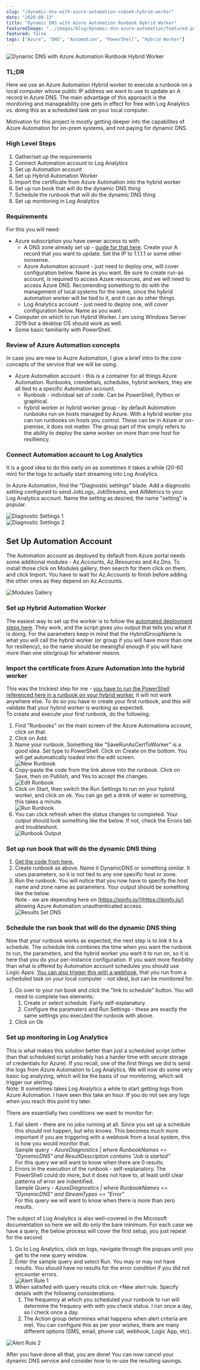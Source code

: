 ```yaml
---
slug: "/dynamic-dns-with-azure-automation-rubook-hybrid-worker"
date: "2020-09-13"
title: "Dynamic DNS with Azure Automation Runbook Hybrid Worker"
featuredImage: "../images/blog/dynamic-dns-azure-automation/featured.png"
featured: false
tags: ["Azure", "DNS", "Automation", "PowerShell", "Hybrid Worker"]
---
```


![Dynamic DNS with Azure Automation Runbook Hybrid Worker](../images/blog/dynamic-dns-azure-automation/featured.png)

### TL;DR

Here we use an Azure Automation Hybrid worker to execute a runbook on a local computer whose public IP address we want to use to update an A record in Azure DNS. The main advantage of this approach is the monitoring and manageability one gets in effect for free with Log Analytics vs. doing this as a scheduled task on your local computer.

Motivation for this project is mostly getting deeper into the capabilites of Azure Automation for on-prem systems, and not paying for dynamic DNS.

### High Level Steps

1. Gather/set up the requirements
2. Connect Automation account to Log Analytics
3. Set up Automation account
4. Set up Hybrid Automation Worker
5. Import the certificate from Azure Automation into the hybrid worker
6. Set up run book that will do the dynamic DNS thing
7. Schedule the runbook that will do the dynamic DNS thing
8. Set up monitoring in Log Analytics

### Requirements

For this you will need:

- Azure subscription you have owner access to with:
  - A DNS zone already set up - [guide for that here](https://docs.microsoft.com/en-us/azure/dns/dns-delegate-domain-azure-dns). Create your A record that you want to update. Set the IP to 1.1.1.1 or some other nonsense.
  - Azure Automation account - just need to deploy one, will cover configuration below. Name as you want. Be sure to create run-as account, is required to access Azure resources, and we will need to access Azure DNS. Recomending something to do with the management of local systems for the name, since the hybrid automation worker will be tied to it, and it can do other things.
  - Log Analytics account - just need to deploy one, will cover configuration below. Name as you want.
- Computer on which to run Hybrid Worker. I am using Windows Server 2019 but a desktop OS should work as well.
- Some basic familiarity with PowerShell.

### Review of Azure Automation concepts

In case you are new to Auzre Automation, I give a brief intro to the core concepts of the service that we will be using.

- Azure Automation account - this is a container for all things Azure Automation. Runbooks, crendetials, schedules, hybrid workers, they are all tied to a specific Automation account.
  - Runbook - individual set of code. Can be PowerShell, Python or graphical.
  - hybrid worker or hybrid worker group - by default Automation runbooks run on hosts managed by Azure. With a hybrid worker you can run runbooks on hosts you control. These can be in Azure or on-premise, it does not matter. The group part of this simply refers to the ability to deploy the same worker on more than one host for resilliency.

### Connect Automation account to Log Analytics

It is a good idea to do this early on as sometimes it takes a while (20-60 min) for the logs to actually start streaming into Log Analytics.

In Azure Automation, find the "Diagnostic settings" blade. Add a diagnostic setting configured to send JobLogs, JobStreams, and AllMetrics to your Log Analytics account. Name the setting as desired, the name "setting" is popular.

![Diagnostic Settings 1](../images/blog/dynamic-dns-azure-automation/diag1.png)  
![Diagnostic Settings 2](../images/blog/dynamic-dns-azure-automation/diag-2.png)

## Set Up Automation Account

The Automation account as deployed by default from Azure portal needs some additional modules - Az.Accounts, Az.Resources and Az.Dns. To install those click on Modules gallery, then search for them click on them, and click Import. You have to wait for Az.Accounts to finish before adding the other ones as they depend on Az.Accounts.

![Modules Gallery](../images/blog/dynamic-dns-azure-automation/modulesgallery.png)

### Set up Hybrid Automation Worker

The easiest way to set up the worker is to follow the [automated deployment steps here](https://docs.microsoft.com/en-us/azure/automation/automation-windows-hrw-install#automated-deployment). They work, and the script gives you output that tells you what it is doing. For the parameters keep in mind that the HybridGroupName is what you will call the hybrid worker (or group if you will have more than one for resillency), so the name should be meanigful enough if you will have more than one site/group for whatever reason.

### Import the certificate from Azure Automation into the hybrid worker

This was the trickiest step for me - [you have to run the PowerShell referenced here in a runbook on your hybrid worker](https://docs.microsoft.com/en-us/azure/automation/automation-hrw-run-runbooks#runas-script), it will not work anywhere else. To do so you have to create your first runbook, and this will validate that your hybrid worker is working as expected.  
To create and execute your first runbook, do the following:

1. Find "Runbooks" on the main screen of the Azure Automationa account, click on that.
2. Click on Add.
3. Name your runbook. Something like "SaveRunAsCertToWorker" is a good idea. Set type to PowerShell. Click on Create on the bottom. You will get automatically loaded into the edit screen.  
   ![New Runbook](../images/blog/dynamic-dns-azure-automation/new-runbook.png)
4. Copy-paste the code from the link above into the runbook. Click on Save, then on Publish, and Yes to accept the changes.  
   ![Edit Runbook](../images/blog/dynamic-dns-azure-automation/editrunbook.png)
5. Click on Start, then switch the Run Settings to run on your hybrid worker, and click on ok. You can go get a drink of water or something, this takes a minute.  
   ![Run Runbook](../images/blog/dynamic-dns-azure-automation/run-runbook.png)
6. You can click refresh when the status changes to completed. Your output should look something like the below. If not, check the Errors tab and troubleshoot.  
   ![Runbook Output](../images/blog/dynamic-dns-azure-automation/runbookoutput.png)

### Set up run book that will do the dynamic DNS thing

1. [Get the code from here.](https://github.com/KonTheCat/AzureAutomationStuff/blob/master/DynamicDNS.ps1)
2. Create runbook as above. Name it DynamicDNS or something similar. It uses parameters, so it is not tied to any one specific host or zone.
3. Run the runbook. You will notice that you now have to specify the host name and zone name as parameters. Your output should be something like the below.  
   Note - we are depending here on [https://ipinfo.io/](https://ipinfo.io/) allowing Azure Automation unauthenticated access.  
   ![Results Set DNS](../images/blog/dynamic-dns-azure-automation/resultssetdns.png)

### Schedule the run book that will do the dynamic DNS thing

Now that your runbook works as expected, the next step is to link it to a schedule. The schedule link combines the time when you want the runbook to run, the parameters, and the hybrid worker you want it to run on, so it is here that you do your per-instance configuration. If you want more flexibility than what is offered by Automation account schedules you should use Logic Apps. [You can also trigger this with a webhook](https://docs.microsoft.com/en-us/azure/automation/automation-webhooks), that you run from a scheduled task on your local computer - not ideal, but can be monitored for.

1. Go over to your run book and click the "link to schedule" button. You will need to complete two elements:
   1. Create or select schedule. Fairly self-explanatory.
   2. Configure the paramaters and Run Settings - these are exactly the same settings you executed the runbook with above.
2. Click on Ok

### Set up monitoring in Log Analytics

This is what makes this solution better than just a scheduled script (other than that scheduled script probably has a harder time with secure storage of credentials for Azure). If you recall, one of the first things we did is send the logs from Azure Automation to Log Analytics. We will now do some very basic log analyzing, which will be the basis of our monitoring, which will trigger our alerting.  
Note: It sometimes takes Log Analytics a while to start getting logs from Azure Automation. I have seen this take an hour. If you do not see any logs when you reach this point try later.

There are essentially two conditions we want to monitor for:

1. Fail silent - there are no jobs running at all. Since you set up a schedule this should not happen, but who knows. This becomes much more important if you are triggering with a webhook from a local system, this is how you would monitor that.  
   Sample query - _AzureDiagnostics | where RunbookNames == "DynamicDNS" and ResultDescription contains "Job is started"_  
   For this query we will want to know when there are 0 results.
2. Errors in the execution of the runbook - self-explanatory. The PowerShell could do more, but it does not have to, at least until clear patterns of error are indentified.  
   Sample Query - _AzureDiagnostics | where RunbookNames == "DynamicDNS" and StreamTypes == "Error"_  
   For this query we will want to know when there is more than zero results.

The subject of Log Analytics is also well-covered in the Microsoft documentation so here we will do only the bare minimum. For each case we have a query, the below process will cover the first setup, you just repeat for the second.

1. Go to Log Analytics, click on logs, navigate through the popups until you get to the new query window.
2. Enter the sample query and select Run. You may or may not have results. You should have no results for the error condition if you did not encounter errors.  
   ![Alert Rule 1](../images/blog/dynamic-dns-azure-automation/alert-rule-1.png)
3. When satisifed with query results click on +New alert rule. Specify details with the following considerations:
   1. The frequency at which you scheduled your runbook to run will determine the frequecy with with you check status. I run once a day, so I check once a day.
   2. The Action group determines what happens when alert criteria are met. You can configure this as per your wishes, there are many different options (SMS, email, phone call, webhook, Logic App, etc).

![Alert Rule 2](../images/blog/dynamic-dns-azure-automation/alert-rule-2.png)

After you have done all that, you are done! You can now cancel your dynamic DNS service and consider how to re-use the resulting savings.
